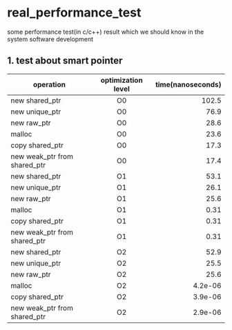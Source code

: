 # real_performance_test
  some performance test(in c/c++) result which we should know in the system software development

## 1. test about smart pointer
| operation | optimization level | time(nanoseconds) |
| ------------- |:-------------:| -----:|
| new shared_ptr| O0|102.5|
| new unique_ptr| O0|76.9|
| new raw_ptr| O0|28.6|
| malloc| O0|23.6|
| copy shared_ptr| O0|17.3|
| new weak_ptr from shared_ptr| O0|17.4|
| new shared_ptr| O1|53.1|
| new unique_ptr| O1|26.1|
| new raw_ptr| O1|25.6|
| malloc| O1|0.31|
| copy shared_ptr| O1|0.31|
| new weak_ptr from shared_ptr| O1|0.31|
| new shared_ptr| O2|52.9|
| new unique_ptr| O2|25.5|
| new raw_ptr| O2|25.6|
| malloc| O2|4.2e-06|
| copy shared_ptr| O2|3.9e-06|
| new weak_ptr from shared_ptr| O2|2.9e-06|
